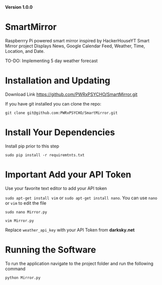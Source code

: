 **Version 1.0.0**

# SmartMirror
Raspberrry Pi powered smart mirror inspired by HackerHouseYT Smart Mirror project 
Displays News, Google Calendar Feed, Weather, Time, Location, and Date.

TO-DO: Implementing 5 day weather forecast 

# Installation and Updating

Download Link
https://github.com/PWRxPSYCHO/SmartMirror.git

If you have git installed you can clone the repo:
```
git clone git@github.com:PWRxPSYCHO/SmartMirror.git
```

# Install Your Dependencies

Install pip prior to this step
```
sudo pip install -r requiremtnts.txt
```

# **Important** Add your API Token

Use your favorite text editor to add your API token

`sudo apt-get install vim` or `sudo apt-get install nano`. You can use `nano` or `vim` to edit the file
```
sudo nano Mirror.py
```
```
vim Mirror.py
```
Replace `weather_api_key` with your API Token from **darksky.net**

# Running the Software

To run the application navigate to the project folder and run the following command
```
python Mirror.py
```
